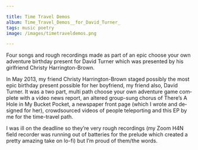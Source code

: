 ```yaml
---

title: Time Travel Demos
album: Time_Travel_Demos__for_David_Turner_
tags: music poetry
image: /images/timetraveldemos.png

---
```


Four songs and rough recordings made as part of an epic choose your own adventure birthday present for David Turner which was presented by his girlfriend Christy Harrington-Brown.

In May 2013, my friend Christy Har­ring­ton-Brown staged pos­sibly the most epic birth­day present pos­sible for her boy­friend, my friend also, David Turner.  It was a two part, multi path choose your own ad­ven­ture game com­plete with a video news re­port, an altered group-sung chorus of There’s A Hole in My Bucket Pocket, a news­pa­per front page (which I wrote and de­signed for her), crowd­sourced videos of people tele­port­ing and this EP by me for the time-travel path.

I was ill on the dead­line so they’re very rough re­cord­ings (my Zoom H4N field re­corder was run­ning out of bat­ter­ies for the pre­lude which cre­ated a pretty amaz­ing take on lo-fi) but I’m proud of them/​the words.
